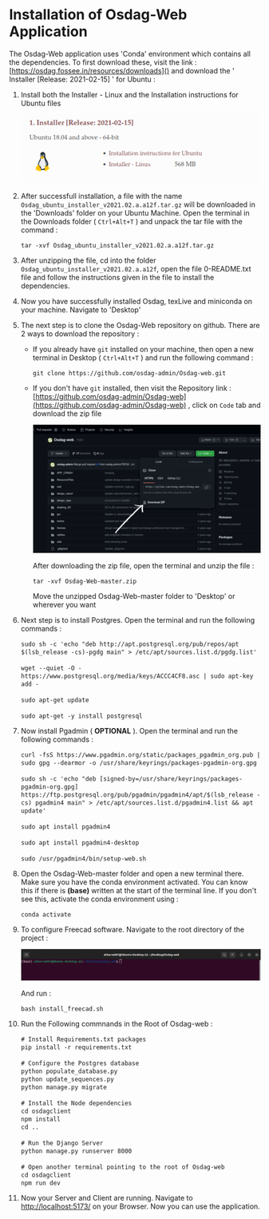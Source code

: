 # Installation of Osdag-Web Application

The Osdag-Web application uses 'Conda' environment which contains all the dependencies. To first download these, visit the link : [https://osdag.fossee.in/resources/downloads]() and download the ' Installer [Release: 2021-02-15] ' for Ubuntu :

1. Install both the Installer - Linux and the Installation instructions for Ubuntu files

   ![ubuntu installation](image/installation/1691117745242.png "Osdag Ubuntu Installer")
2. After successfull installation, a file with the name `Osdag_ubuntu_installer_v2021.02.a.a12f.tar.gz` will be downloaded in the 'Downloads' folder on your Ubuntu Machine. Open the terminal in the Downloads folder ( `Ctrl+Alt+T` ) and unpack the tar file with the command :

   ```
   tar -xvf Osdag_ubuntu_installer_v2021.02.a.a12f.tar.gz
   ```
3. After unzipping the file, cd into the folder `Osdag_ubuntu_installer_v2021.02.a.a12f`, open the file 0-README.txt file and follow the instructions given in the file to install the dependencies.
4. Now you have successfully installed Osdag, texLive and miniconda on your machine. Navigate to 'Desktop'
5. The next step is to clone the Osdag-Web repository on github. There are 2 ways to download the repository :

   * If you already have `git` installed on your machine, then open a new terminal in Desktop ( `Ctrl+Alt+T` ) and run the following command :

     ```
     git clone https://github.com/osdag-admin/Osdag-web.git
     ```
   * If you don't have `git` installed, then visit the Repository link : [https://github.com/osdag-admin/Osdag-web](https://github.com/osdag-admin/Osdag-web) , click on `Code` tab and download the zip file

     ![Download zip file](image/installation/Osdag_Installation_Images.png)

     After downloading the zip file, open the terminal and unzip the file :

     ```
     tar -xvf Osdag-Web-master.zip
     ```
     Move the unzipped Osdag-Web-master folder to 'Desktop' or wherever you want
6. Next step is to install Postgres. Open the terminal and run the following commands :

   ```
   sudo sh -c 'echo "deb http://apt.postgresql.org/pub/repos/apt $(lsb_release -cs)-pgdg main" > /etc/apt/sources.list.d/pgdg.list'

   wget --quiet -O - https://www.postgresql.org/media/keys/ACCC4CF8.asc | sudo apt-key add -

   sudo apt-get update

   sudo apt-get -y install postgresql
   ```
7. Now install Pgadmin ( **OPTIONAL** ). Open the terminal and run the following commands :

   ```
   curl -fsS https://www.pgadmin.org/static/packages_pgadmin_org.pub | sudo gpg --dearmor -o /usr/share/keyrings/packages-pgadmin-org.gpg

   sudo sh -c 'echo "deb [signed-by=/usr/share/keyrings/packages-pgadmin-org.gpg] https://ftp.postgresql.org/pub/pgadmin/pgadmin4/apt/$(lsb_release -cs) pgadmin4 main" > /etc/apt/sources.list.d/pgadmin4.list && apt update'

   sudo apt install pgadmin4

   sudo apt install pgadmin4-desktop

   sudo /usr/pgadmin4/bin/setup-web.sh
   ```
8. Open the Osdag-Web-master folder and open a new terminal there. Make sure you have the conda environment activated. You can know this if there is **(base)** written at the start of the terminal line. If you don't see this, activate the conda environment using :

   ```
   conda activate
   ```
9. To configure Freecad software. Navigate to the root directory of the project :

   ![Root Directory](image/installation/root_directory.png)

   And run :

   ```
   bash install_freecad.sh
   ```
10. Run the Following commnands in the Root of Osdag-web :

    ```
    # Install Requirements.txt packages 
    pip install -r requirements.txt

    # Configure the Postgres database
    python populate_database.py
    python update_sequences.py
    python manage.py migrate

    # Install the Node dependencies
    cd osdagclient
    npm install
    cd ..

    # Run the Django Server 
    python manage.py runserver 8000

    # Open another terminal pointing to the root of Osdag-web 
    cd osdagclient
    npm run dev
    ```
11. Now your Server and Client are running. Navigate to [http://localhost:5173/](http://localhost:5173/) on your Browser. Now you can use the application.

